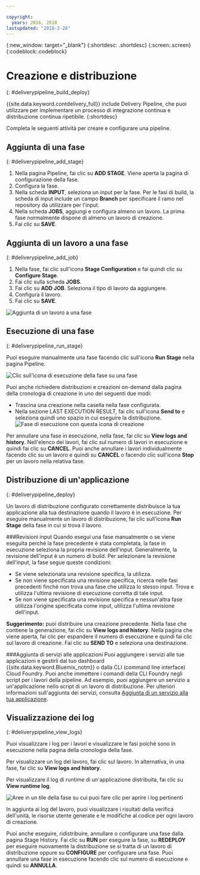 ```yaml
---

copyright:
  years: 2016, 2018
lastupdated: "2018-2-28"
---
```

<!-- Copyright info at top of file: REQUIRED
    The copyright info is YAML content that must occur at the top of the MD file, before attributes are listed.
    It must be surrounded by 3 dashes.
    The value "years" can contain just one year or a two years separated by a comma. (years: 2014, 2016)
    Indentation as per the previous template must be preserved.
-->

{:new_window: target="_blank"}
{:shortdesc: .shortdesc}
{:screen:.screen}
{:codeblock:.codeblock}

# Creazione e distribuzione
{: #deliverypipeline_build_deploy}

{{site.data.keyword.contdelivery_full}} include Delivery Pipeline, che puoi utilizzare per implementare un processo di integrazione continua e distribuzione continua ripetibile.
{:shortdesc}

Completa le seguenti attività per creare e configurare una pipeline.

## Aggiunta di una fase
{: #deliverypipeline_add_stage}

1. Nella pagina Pipeline, fai clic su **ADD STAGE**. Viene aperta la pagina di configurazione della fase.
2. Configura la fase.
  1. Nella scheda **INPUT**, seleziona un input per la fase.  Per le fasi di build, la scheda di input include un campo **Branch** per specificare il ramo nel repository da utilizzare per l'input.
  2. Nella scheda **JOBS**, aggiungi e configura almeno un lavoro. La prima fase normalmente dispone di almeno un lavoro di creazione.
3. Fai clic su **SAVE**.

## Aggiunta di un lavoro a una fase
{: #deliverypipeline_add_job}

1. Nella fase, fai clic sull'icona **Stage Configuration** e fai quindi clic su **Configure Stage**.
2. Fai clic sulla scheda **JOBS**.
3. Fai clic su **ADD JOB**. Seleziona il tipo di lavoro da aggiungere.
4. Configura il lavoro.
5. Fai clic su **SAVE**.

![Aggiunta di un lavoro a una fase](images/AddJob2.png)

## Esecuzione di una fase
{: #deliverypipeline_run_stage}

Puoi eseguire manualmente una fase facendo clic sull'icona **Run Stage** nella pagina Pipeline.

![Clic sull'icona di esecuzione della fase su una fase](images/RunStage.png)

Puoi anche richiedere distribuzioni e creazioni on-demand dalla pagina della cronologia di creazione in uno dei seguenti due modi:
* Trascina una creazione nella casella nella fase configurata.
* Nella sezione LAST EXECUTION RESULT, fai clic sull'icona **Send to** e seleziona quindi uno spazio in cui eseguire la distribuzione.
  ![Fase di esecuzione con questa icona di creazione](images/deploy_to.png)

Per annullare una fase in esecuzione, nella fase, fai clic su **View logs and history**. Nell'elenco dei lavori, fai clic sul numero di lavori in esecuzione e quindi fai clic su **CANCEL**. Puoi anche annullare i lavori individualmente facendo clic su un lavoro e quindi su **CANCEL** o facendo clic sull'icona **Stop** per un lavoro nella relativa fase.

## Distribuzione di un'applicazione
{: #deliverypipeline_deploy}

Un lavoro di distribuzione configurato correttamente distribuisce la tua applicazione alla tua destinazione quando il lavoro è in esecuzione. Per eseguire manualmente un lavoro di distribuzione, fai clic sull'icona **Run Stage** della fase in cui si trova il lavoro.

###Revisioni input
Quando esegui una fase manualmente o se viene eseguita perché la fase precedente è stata completata, la fase in esecuzione seleziona la propria revisione dell'input. Generalmente, la revisione dell'input è un numero di build. Per selezionare la revisione dell'input, la fase segue queste condizioni:

* Se viene selezionata una revisione specifica, la utilizza.
* Se non viene specificata una revisione specifica, ricerca nelle fasi precedenti finché non trova una fase che utilizza lo stesso input. Trova e utilizza l'ultima revisione di esecuzione corretta di tale input.
* Se non viene specificata una revisione specifica e nessun'altra fase utilizza l'origine specificata come input, utilizza l'ultima revisione dell'input.

**Suggerimento:** puoi distribuire una creazione precedente. Nella fase che contiene la generazione, fai clic su **View logs and history**. Nella pagina che viene aperta, fai clic per espandere il numero di esecuzione e quindi fai clic sul lavoro di creazione. Fai clic su **SEND TO** e seleziona una destinazione.

###Aggiunta di servizi alle applicazioni
Puoi aggiungere i servizi alle tue applicazioni e gestirli dal tuo dashboard {{site.data.keyword.Bluemix_notm}} o dalla CLI (command line interface) Cloud Foundry. Puoi anche immettere i comandi della CLI Foundry negli script per i lavori della pipeline. Ad esempio, puoi aggiungere un servizio a un'applicazione nello script di un lavoro di distribuzione. Per ulteriori informazioni sull'aggiunta dei servizi, consulta [Aggiunta di un servizio alla tua applicazione](/docs/services/reqnsi.html#add_service).

## Visualizzazione dei log
{: #deliverypipeline_view_logs}

Puoi visualizzare i log per i lavori e visualizzare le fasi poiché sono in esecuzione nella pagina della cronologia della fase.

Per visualizzare un log del lavoro, fai clic sul lavoro. In alternativa, in una fase, fai clic su **View logs and history**.

Per visualizzare il log di runtime di un'applicazione distribuita, fai clic su **View runtime log**.

![Aree in un tile della fase su cui puoi fare clic per aprire i log pertinenti](images/view_logs_and_history.png)

In aggiunta ai log del lavoro, puoi visualizzare i risultati della verifica dell'unità, le risorse utente generate e le modifiche al codice per ogni lavoro di creazione.

Puoi anche eseguire, ridistribuire, annullare o configurare una fase dalla pagina Stage History. Fai clic su **RUN** per eseguire la fase, su **REDEPLOY** per eseguire nuovamente la distribuzione se si tratta di un lavoro di distribuzione oppure su **CONFIGURE** per configurare una fase. Puoi annullare una fase in esecuzione facendo clic sul numero di esecuzione e quindi su **ANNULLA**.
